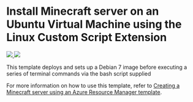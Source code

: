 # Install Minecraft server on an Ubuntu Virtual Machine using the Linux Custom Script Extension

<a href="https://portal.azure.com/#create/Microsoft.Template/uri/https%3A%2F%2Fraw.githubusercontent.com%2Fdigitalbanana%2Fazure-quickstart-templates%2Fmaster%2FtrApp-on-debian%2Fazuredeploy.json" target="_blank">
    <img src="http://azuredeploy.net/deploybutton.png"/>
</a>
<a href="http://armviz.io/#/?load=https%3A%2F%2Fraw.githubusercontent.com%2Fdigitalbanana%2Fazure-quickstart-templates%2Fmaster%2FtrApp-on-debian%2Fazuredeploy.json" target="_blank">
    <img src="http://armviz.io/visualizebutton.png"/>
</a>

This template deploys and sets up a Debian 7 image before executing a series of terminal commands via the bash script supplied


For more information on how to use this template, refer to <a href="https://msftstack.wordpress.com/2015/09/05/creating-a-minecraft-server-using-an-azure-resource-manager-template/">Creating a Minecraft server using an Azure Resource Manager template</a>.

